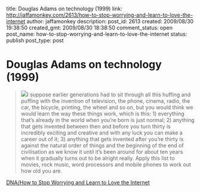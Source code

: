 title: Douglas Adams on technology (1999)
link: http://jaffamonkey.com/2613/how-to-stop-worrying-and-learn-to-love-the-internet
author: jaffamonkey
description: 
post_id: 2613
created: 2009/08/30 19:38:50
created_gmt: 2009/08/30 18:38:50
comment_status: open
post_name: how-to-stop-worrying-and-learn-to-love-the-internet
status: publish
post_type: post

# Douglas Adams on technology (1999)

> ![](http://www.douglasadams.com/images/default.jpg)I suppose earlier generations had to sit through all this huffing and puffing with the invention of television, the phone, cinema, radio, the car, the bicycle, printing, the wheel and so on, but you would think we would learn the way these things work, which is this: 1) everything that’s already in the world when you’re born is just normal; 2) anything that gets invented between then and before you turn thirty is incredibly exciting and creative and with any luck you can make a career out of it; 3) anything that gets invented after you’re thirty is against the natural order of things and the beginning of the end of civilisation as we know it until it’s been around for about ten years when it gradually turns out to be alright really. Apply this list to movies, rock music, word processors and mobile phones to work out how old you are. 

[DNA/How to Stop Worrying and Learn to Love the Internet](http://www.douglasadams.com/dna/19990901-00-a.html)